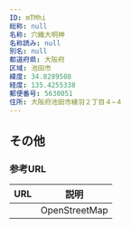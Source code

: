```yaml
---
ID: mTMhi
総称: null
名称: 穴織大明神
名称読み: null
別名: null
都道府県: 大阪府
区域: 池田市
緯度: 34.8289508
経度: 135.4255338
郵便番号: 5630051
住所: 大阪府池田市綾羽２丁目４−４
---
```


## その他

### 参考URL

| URL | 説明          |
| --- | ------------- |
|     | OpenStreetMap |
